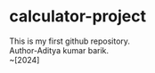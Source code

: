 # calculator-project
This is my first github repository.
<br>
Author-Aditya kumar barik.
<br>
~[2024]


